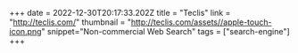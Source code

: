 +++
date = 2022-12-30T20:17:33.202Z
title = "Teclis"
link = "http://teclis.com/"
thumbnail = "http://teclis.com/assets//apple-touch-icon.png"
snippet="Non-commercial Web Search"
tags = ["search-engine"]
+++

